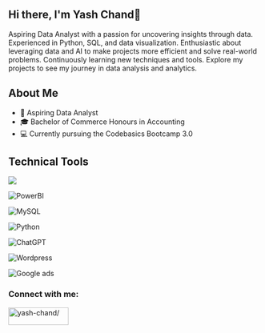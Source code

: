 ## Hi there, I'm Yash Chand👋
Aspiring Data Analyst with a passion for uncovering insights through data. Experienced in Python, SQL, and data visualization. Enthusiastic about leveraging data and AI to make projects more efficient and solve real-world problems. Continuously learning new techniques and tools. Explore my projects to see my journey in data analysis and analytics.
## About Me
* 🌱 Aspiring Data Analyst
* 🎓 Bachelor of Commerce Honours in Accounting
* 💻 Currently pursuing the Codebasics Bootcamp 3.0
## Technical Tools
 ![](https://img.shields.io/badge/Microsoft%20Excel-217346.svg?style=for-the-badge&logo=Microsoft-Excel&logoColor=white)
 
 ![PowerBI](https://img.shields.io/badge/Power%20BI-F2C811.svg?style=for-the-badge&logo=Power-BI&logoColor=black)
 
 ![MySQL](https://img.shields.io/badge/mysql-4479A1.svg?style=for-the-badge&logo=mysql&logoColor=white)
 
 ![Python](https://img.shields.io/badge/python-3670A0?style=for-the-badge&logo=python&logoColor=ffdd54)
 
 ![ChatGPT](https://img.shields.io/badge/chatGPT-74aa9c?style=for-the-badge&logo=openai&logoColor=white)
 
 ![Wordpress](https://img.shields.io/badge/WordPress-21759B.svg?style=for-the-badge&logo=WordPress&logoColor=white)
 
 ![Google ads](https://img.shields.io/badge/Google%20Ads-4285F4.svg?style=for-the-badge&logo=Google-Ads&logoColor=white)


<h3 align="left">Connect with me:</h3>
<p align="left">
<a href="https://linkedin.com/in/yash-chand/" target="blank"><img align="center" src="https://img.shields.io/badge/LinkedIn-0A66C2.svg?style=for-the-badge&logo=LinkedIn&logoColor=white" alt="yash-chand/" height="35" width="120" /></a>
</p> 
